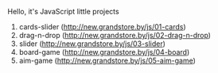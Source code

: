 Hello, it's JavaScript little projects

1) cards-slider (http://new.grandstore.by/js/01-cards)
2) drag-n-drop (http://new.grandstore.by/js/02-drag-n-drop)
3) slider (http://new.grandstore.by/js/03-slider)
4) board-game (http://new.grandstore.by/js/04-board)
5) aim-game (http://new.grandstore.by/js/05-aim-game)
